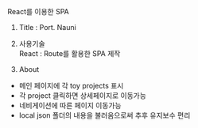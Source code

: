 React를 이용한 SPA 

1. Title : Port. Nauni

2. 사용기술 <br/>
React : Route를 활용한 SPA 제작

3. About 
- 메인 페이지에 각 toy projects 표시
- 각 project 클릭하면 상세페이지로 이동가능
- 네비게이션에 따른 페이지 이동가능
- local json 폴더의 내용을 불러옴으로써 추후 유지보수 편리
